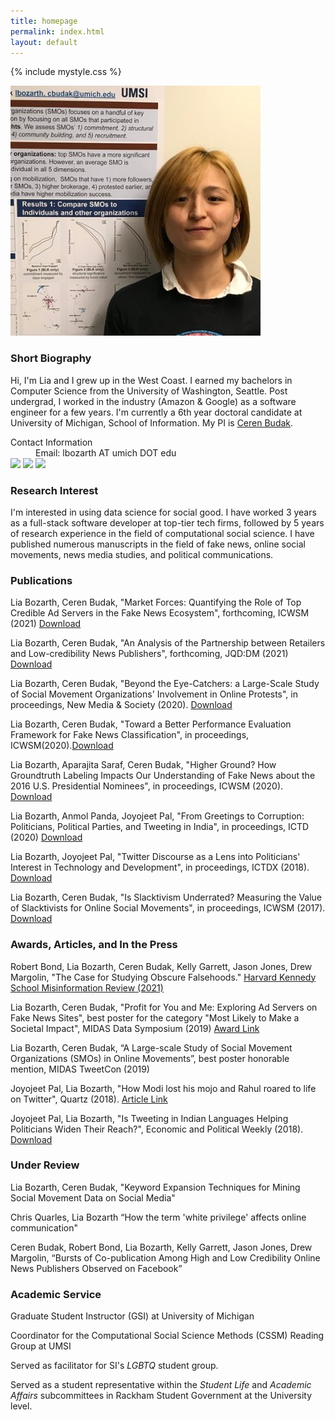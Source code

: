 ```yaml
---
title: homepage
permalink: index.html
layout: default
---
```

{% include mystyle.css %}

<div id="intro" class="sec_div">
	<div class="profile_div">
		<img id="profile_image" src="assets/pics/profile3.jpg" />
	</div>
	<div class="profile_div">
        <h3>Short Biography</h3>
        <p>Hi, I'm Lia and I grew up in the West Coast. I earned my bachelors in Computer Science from the University of Washington, Seattle. Post undergrad, I worked in the industry (Amazon &amp; Google) as a software engineer for a few years. I'm currently a 6th year doctoral candidate at University of Michigan, School of Information. My PI is <a href="http://cbudak.com/index.html">Ceren Budak</a>.</p>
        <div id="contact_info">
                <dl>
                <dt>Contact Information</dt>
                <dd>Email: lbozarth AT umich DOT edu</dd>
                            <a href="https://twitter.com/lia_bozarth"><img id="twitter" class="logo_img" src="{{relative}}assets/pics/twitter.png"/></a>
                            <a href="https://www.linkedin.com/in/lia-bozarth-697266140"><img id="linkedin" class="logo_img" src="{{relative}}assets/pics/linkedin.png"  /></a>
                            <a href="https://github.com/lbozarth"><img id="github" class="logo_img_long" src="{{relative}}assets/pics/github.png"  /></a>
                </dl>
		</div>
	</div>
<div>

<div id="interests" class="sec_div">
<h3>Research Interest</h3>
<p>I'm interested in using data science for social good. I have worked 3 years as a full-stack software developer at top-tier tech firms, followed by 5 years of research experience in the field of computational social science. I have published numerous manuscripts in the field of fake news, online social movements, news media studies, and political communications.
</p>
</div>

<div id="publication" class="sec_div">
<h3>Publications</h3>
<p>Lia Bozarth, Ceren Budak, "Market Forces: Quantifying the Role of Top Credible Ad Servers in the Fake News Ecosystem", forthcoming, ICWSM (2021) <a href="https://lbozarth.github.io/assets/static/adsICWSM.pdf">Download</a></p>
<p>Lia Bozarth, Ceren Budak, "An Analysis of the Partnership between Retailers and Low-credibility News Publishers", forthcoming, JQD:DM (2021) <a href="https://lbozarth.github.io/assets/static/ads_jqddm.pdf">Download</a></p>
<p>Lia Bozarth, Ceren Budak, "Beyond the Eye-Catchers: a Large-Scale Study of Social Movement Organizations' Involvement in Online Protests", in proceedings, New Media & Society (2020). <a href="https://lbozarth.github.io/assets/static/NMS2020.pdf">Download</a></p>
<p>Lia Bozarth, Ceren Budak, "Toward a Better Performance Evaluation Framework for Fake News Classification", in proceedings, ICWSM(2020).<a href="https://lbozarth.github.io/assets/static/clf_eval.pdf">Download</a></p>
<p>Lia Bozarth, Aparajita Saraf, Ceren Budak, "Higher Ground? How Groundtruth Labeling Impacts Our Understanding of Fake News about the 2016 U.S. Presidential Nominees", in proceedings, ICWSM (2020). <a href="https://lbozarth.github.io/assets/static/groundtruth.pdf">Download</a></p>
<p>Lia Bozarth, Anmol Panda, Joyojeet Pal, "From Greetings to Corruption: Politicians, Political Parties, and Tweeting in India", in proceedings, ICTD (2020) <a href="https://lbozarth.github.io/assets/static/corruption.pdf">Download</a></p>
<p>Lia Bozarth, Joyojeet Pal, "Twitter Discourse as a Lens into Politicians' Interest in Technology and Development", in proceedings, ICTDX (2018). <a href="https://lbozarth.github.io/assets/static/ICTDX_poster.pdf">Download</a></p>
<p>Lia Bozarth, Ceren Budak, "Is Slacktivism Underrated? Measuring the Value of Slacktivists for Online Social Movements", in proceedings, ICWSM (2017). <a href="https://lbozarth.github.io/assets/static/slack.pdf">Download</a></p>
</div>

<div id="thepress" class="sec_div">
<h3>Awards, Articles, and In the Press</h3>
<p>Robert Bond, Lia Bozarth, Ceren Budak, Kelly Garrett, Jason Jones, Drew Margolin, "The Case for Studying Obscure Falsehoods." <a href="https://lbozarth.github.io/assets/static/harvard.pdf" >Harvard Kennedy School Misinformation Review (2021)</a></p>
<p>Lia Bozarth, Ceren Budak, "Profit for You and Me: Exploring Ad Servers on Fake News Sites", best poster for the category "Most Likely to Make a Societal Impact", MIDAS Data Symposium (2019) <a href="https://midas.umich.edu/2019-symposium-winners/">Award Link</a></p>
<p>Lia Bozarth, Ceren Budak, “A Large-scale Study of Social Movement Organizations (SMOs) in Online Movements”, best poster honorable mention, MIDAS TweetCon (2019)</p>
<p>Joyojeet Pal, Lia Bozarth, "How Modi lost his mojo and Rahul roared to life on Twitter", Quartz (2018). <a href="https://qz.com/india/1441312/how-narendra-modi-rahul-gandhi-have-performed-on-indian-twitter/">Article Link</a></p>
<p>Joyojeet Pal, Lia Bozarth, "Is Tweeting in Indian Languages Helping Politicians Widen Their Reach?", Economic and Political Weekly (2018). <a href="https://lbozarth.github.io/assets/static/epw_01.pdf">Download</a></p>
</div>

<div id="underreview" class="sec_div">
<h3>Under Review</h3>
<p>Lia Bozarth, Ceren Budak, "Keyword Expansion Techniques for Mining Social Movement Data on Social Media"</p>
<p>Chris Quarles, Lia Bozarth “How the term 'white privilege' affects online communication"</p>
<p>Ceren Budak, Robert Bond, Lia Bozarth, Kelly Garrett, Jason Jones, Drew Margolin, “Bursts of Co-publication Among High and Low Credibility Online News Publishers Observed on Facebook”</p>
</div>

<div id="service" class="sec_div">
<h3>Academic Service</h3>
<p>Graduate Student Instructor (GSI) at University of Michigan</p>
<p>Coordinator for the Computational Social Science Methods (CSSM) Reading Group at UMSI</p>
<p>Served as facilitator for SI's <i>LGBTQ</i> student group.</p>
<p>Served as a student representative within the <i>Student Life</i> and <i>Academic Affairs</i> subcommittees in Rackham Student Government at the University level. </p>
</div>

